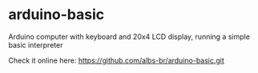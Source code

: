 # arduino-basic
Arduino computer with keyboard and 20x4 LCD display, running a simple basic interpreter

Check it online here:
https://github.com/albs-br/arduino-basic.git

